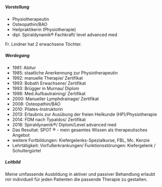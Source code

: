 ##### Vorstellung
* Physiotherapeutin
* Osteopathin/BAO
* Heilpraktikerin (Physiotherapie)
* dipl. Spiraldynamik® Fachkraft/ level advanced med

Fr. Lindner hat 2 erwachsene Töchter.

##### Werdegang
* 1981: Abitur
* 1985: staatliche Anerkennung zur Physiotherapeutin
* 1992: manuelle Therapie/ Zertifikat
* 1993: Bobath Erwachsene/ Zertifikat
* 1993: Brügger in Murnau/ Diplom
* 1998: Med.Aufbautraining/ Zertifikat
* 2000: Manueller Lymphdrainage/ Zertifikat
* 2008: Osteopathin/BAO
* 2010: Pilates-Instruktorin
* 2013: Erlaubnis zur Ausübung der freien Heilkunde (HP)/Physiotherapie
* 2014: FDM nach Typaldos/ Zertifikat
* 2018: Spiraldynamik®/ Diplom/Level advanced med
* Das Resultat: SPOT ® - mein gesamtes Wissen als therapeutisches Angebot
* weitere Fortbildungen: Kiefergelenks-Spezialkurse, FBL, Mc. Kenzie
* Lehrtätigkeit: Vorfußerkrankungen/ Funktionsstörungen: Kiefergelenk / Schultergürtel

##### Leitbild
Meine umfassende Ausbildung in aktiver und passiver Behandlung erlaubt
mir individuell für jeden Patienten die passende Therapie zu gestalten.
